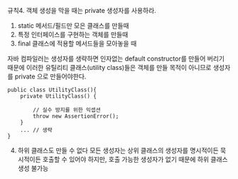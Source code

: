 규칙4. 객체 생성을 막을 때는 private 생성자를 사용하라.

  1. static 메서드/필드만 모은 클래스를 만들때
  2. 특정 인터페이스를 구현하는 객체를 만들때
  3. final 클래스에 적용할 메서드들을 모아놓을 때

  자바 컴파일러는 생성자를 생략하면 인자없는 default constructor를 만들어 버리기 때문에
  이러한 유틸리티 클래스(utility class)들은 객체를 만들 목적이 아니므로 생성자를 private 으로 만들어야한다.

    public class UtilityClass(){
        private UtilityClass() {

            // 실수 방지를 위한 익셉션
            throw new AssertionError();
        }
        ... // 생략
    }

   4. 하위 클래스도 만들 수 없다
      모든 생성자는 상위 클래스의 생성자를 명시적이든 묵시적이든 호출할 수 있어야 하지만, 호출 가능한 생성자가 없기 때문에 하위 클래스 생성 불가능
